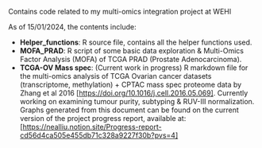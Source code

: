 Contains code related to my multi-omics integration project at WEHI

As of 15/01/2024, the contents include:

- **Helper_functions**: R source file, contains all the helper functions used.
- **MOFA_PRAD**: R script of some basic data exploration & Multi-Omics Factor Analysis (MOFA) of TCGA PRAD (Prostate Adenocarcinoma). 
- **TCGA-OV Mass spec**: (Current work in progress) R markdown file for the multi-omics analysis of TCGA Ovarian cancer datasets (transcriptome, methylation) + CPTAC mass spec proteome data by Zhang et al 2016 [https://doi.org/10.1016/j.cell.2016.05.069]. Currently working on examining tumour purity, subtyping & RUV-III normalization. Graphs generated from this document can be found on the current version of the project progress report, available at: [https://nealliu.notion.site/Progress-report-cd56d4ca505e455db71c328a9227f30b?pvs=4]
